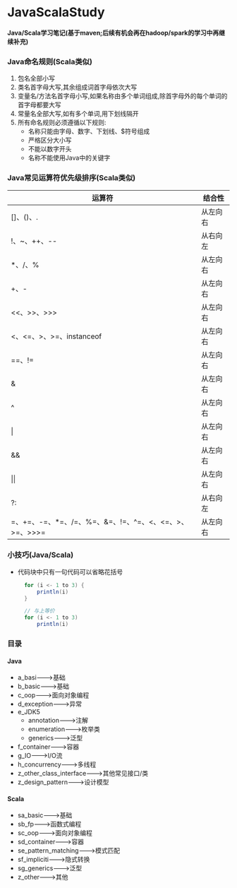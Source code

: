 # JavaScalaStudy

**Java/Scala学习笔记(基于maven;后续有机会再在hadoop/spark的学习中再继续补充)**

### Java命名规则(Scala类似)

1. 包名全部小写
2. 类名首字母大写,其余组成词首字母依次大写
3. 变量名/方法名首字母小写,如果名称由多个单词组成,除首字母外的每个单词的首字母都要大写
4. 常量名全部大写,如有多个单词,用下划线隔开
5. 所有命名规则必须遵循以下规则:
    * 名称只能由字母、数字、下划线、$符号组成
    * 严格区分大小写
    * 不能以数字开头
    * 名称不能使用Java中的关键字

### Java常见运算符优先级排序(Scala类似)

| 运算符                                      | 结合性  |
|------------------------------------------|------|
| []、()、.                                  | 从左向右 |
| !、~、++、--                                | 从右向左 |
| *、/、%                                    | 从左向右 |
| +、-                                      | 从左向右 |
| <<、>>、>>>                                | 从左向右 |
| <、<=、>、>=、instanceof                     | 从左向右 |
| ==、!=                                    | 从左向右 |
| &                                        | 从左向右 |
| ^                                        | 从左向右 |
| \|                                       | 从左向右 |
| &&                                       | 从左向右 |
| \|\|                                     | 从左向右 |
| ?:                                       | 从右向左 |
| =、+=、-=、*=、/=、%=、&=、!=、^=、<、<=、>、>=、>>>= | 从左向右 |

### 小技巧(Java/Scala)

* 代码块中只有一句代码可以省略花括号
  ```Scala
    for (i <- 1 to 3) {
        println(i)
    }

    // 与上等价
    for (i <- 1 to 3) 
        println(i)
  ```

### 目录

#### Java

* a_basi--->基础
* b_basic--->基础
* c_oop--->面向对象编程
* d_exception--->异常
* e_JDK5
    * annotation--->注解
    * enumeration--->枚举类
    * generics--->泛型
* f_container--->容器
* g_IO--->I/O流
* h_concurrency--->多线程
* z_other_class_interface--->其他常见接口/类
* z_design_pattern--->设计模型

#### Scala

* sa_basic--->基础
* sb_fp--->函数式编程
* sc_oop--->面向对象编程
* sd_container--->容器
* se_pattern_matching--->模式匹配
* sf_impliciti--->隐式转换
* sg_generics--->泛型
* z_other--->其他